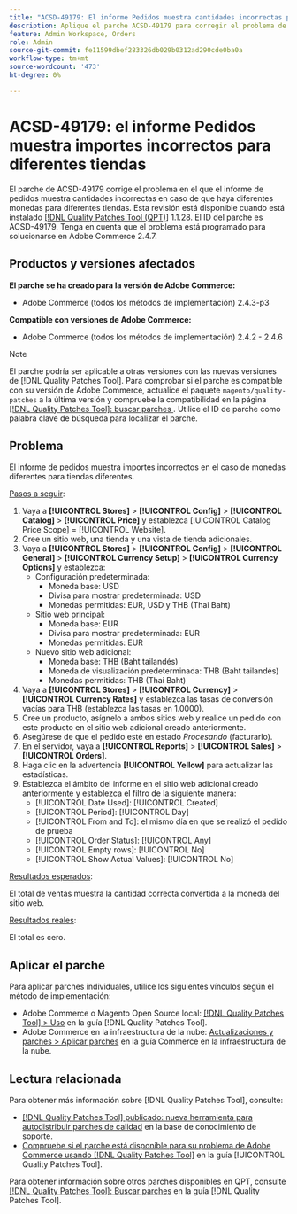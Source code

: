 ```yaml
---
title: "ACSD-49179: El informe Pedidos muestra cantidades incorrectas para diferentes tiendas."
description: Aplique el parche ACSD-49179 para corregir el problema de Adobe Commerce en el que el informe de pedidos muestra importes incorrectos en el caso de monedas diferentes para tiendas diferentes.
feature: Admin Workspace, Orders
role: Admin
source-git-commit: fe11599dbef283326db029b0312ad290cde0ba0a
workflow-type: tm+mt
source-wordcount: '473'
ht-degree: 0%

---
```


# ACSD-49179: el informe Pedidos muestra importes incorrectos para diferentes tiendas

El parche de ACSD-49179 corrige el problema en el que el informe de pedidos muestra cantidades incorrectas en caso de que haya diferentes monedas para diferentes tiendas. Esta revisión está disponible cuando está instalado [[!DNL Quality Patches Tool (QPT)]](https://experienceleague.adobe.com/en/docs/commerce-knowledge-base/kb/announcements/commerce-announcements/magento-quality-patches-released-new-tool-to-self-serve-quality-patches) 1.1.28. El ID del parche es ACSD-49179. Tenga en cuenta que el problema está programado para solucionarse en Adobe Commerce 2.4.7.

## Productos y versiones afectados

**El parche se ha creado para la versión de Adobe Commerce:**

* Adobe Commerce (todos los métodos de implementación) 2.4.3-p3

**Compatible con versiones de Adobe Commerce:**

* Adobe Commerce (todos los métodos de implementación) 2.4.2 - 2.4.6

>[!NOTE]
>
>El parche podría ser aplicable a otras versiones con las nuevas versiones de [!DNL Quality Patches Tool]. Para comprobar si el parche es compatible con su versión de Adobe Commerce, actualice el paquete `magento/quality-patches` a la última versión y compruebe la compatibilidad en la página [[!DNL Quality Patches Tool]: buscar parches ](https://experienceleague.adobe.com/tools/commerce-quality-patches/index.html). Utilice el ID de parche como palabra clave de búsqueda para localizar el parche.

## Problema

El informe de pedidos muestra importes incorrectos en el caso de monedas diferentes para tiendas diferentes.

<u>Pasos a seguir</u>:

1. Vaya a **[!UICONTROL Stores]** > **[!UICONTROL Config]** > **[!UICONTROL Catalog]** > **[!UICONTROL Price]** y establezca [!UICONTROL Catalog Price Scope] = [!UICONTROL Website].
1. Cree un sitio web, una tienda y una vista de tienda adicionales.
1. Vaya a **[!UICONTROL Stores]** > **[!UICONTROL Config]** > **[!UICONTROL General]** > **[!UICONTROL Currency Setup]** > **[!UICONTROL Currency Options]** y establezca:
   * Configuración predeterminada:
      * Moneda base: USD
      * Divisa para mostrar predeterminada: USD
      * Monedas permitidas: EUR, USD y THB (Thai Baht)
   * Sitio web principal:
      * Moneda base: EUR
      * Divisa para mostrar predeterminada: EUR
      * Monedas permitidas: EUR
   * Nuevo sitio web adicional:
      * Moneda base: THB (Baht tailandés)
      * Moneda de visualización predeterminada: THB (Baht tailandés)
      * Monedas permitidas: THB (Thai Baht)
1. Vaya a **[!UICONTROL Stores]** > **[!UICONTROL Currency]** > **[!UICONTROL Currency Rates]** y establezca las tasas de conversión vacías para THB (establezca las tasas en 1.0000).
1. Cree un producto, asígnelo a ambos sitios web y realice un pedido con este producto en el sitio web adicional creado anteriormente.
1. Asegúrese de que el pedido esté en estado *Procesando* (facturarlo).
1. En el servidor, vaya a **[!UICONTROL Reports]** > **[!UICONTROL Sales]** > **[!UICONTROL Orders]**.
1. Haga clic en la advertencia **[!UICONTROL Yellow]** para actualizar las estadísticas.
1. Establezca el ámbito del informe en el sitio web adicional creado anteriormente y establezca el filtro de la siguiente manera:
   * [!UICONTROL Date Used]: [!UICONTROL Created]
   * [!UICONTROL Period]: [!UICONTROL Day]
   * [!UICONTROL From and To]: el mismo día en que se realizó el pedido de prueba
   * [!UICONTROL Order Status]: [!UICONTROL Any]
   * [!UICONTROL Empty rows]: [!UICONTROL No]
   * [!UICONTROL Show Actual Values]: [!UICONTROL No]

<u>Resultados esperados</u>:

El total de ventas muestra la cantidad correcta convertida a la moneda del sitio web.

<u>Resultados reales</u>:

El total es cero.

## Aplicar el parche

Para aplicar parches individuales, utilice los siguientes vínculos según el método de implementación:

* Adobe Commerce o Magento Open Source local: [[!DNL Quality Patches Tool] > Uso](/help/tools/quality-patches-tool/usage.md) en la guía [!DNL Quality Patches Tool].
* Adobe Commerce en la infraestructura de la nube: [Actualizaciones y parches > Aplicar parches](https://experienceleague.adobe.com/docs/commerce-cloud-service/user-guide/develop/upgrade/apply-patches.html) en la guía Commerce en la infraestructura de la nube.

## Lectura relacionada

Para obtener más información sobre [!DNL Quality Patches Tool], consulte:

* [[!DNL Quality Patches Tool] publicado: nueva herramienta para autodistribuir parches de calidad](https://experienceleague.adobe.com/en/docs/commerce-knowledge-base/kb/announcements/commerce-announcements/magento-quality-patches-released-new-tool-to-self-serve-quality-patches) en la base de conocimiento de soporte.
* [Compruebe si el parche está disponible para su problema de Adobe Commerce usando [!DNL Quality Patches Tool]](/help/tools/quality-patches-tool/patches-available-in-qpt/check-patch-for-magento-issue-with-magento-quality-patches.md) en la guía [!UICONTROL Quality Patches Tool].


Para obtener información sobre otros parches disponibles en QPT, consulte [[!DNL Quality Patches Tool]: Buscar parches](https://experienceleague.adobe.com/tools/commerce-quality-patches/index.html) en la guía [!DNL Quality Patches Tool].
